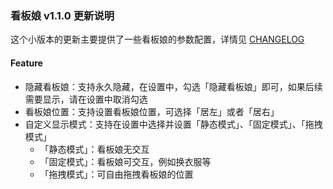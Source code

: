 ### 看板娘 v1.1.0 更新说明

这个小版本的更新主要提供了一些看板娘的参数配置，详情见 [CHANGELOG](https://github.com/terwer/siyuan-plugin-kanban-girl/blob/main/CHANGELOG.md)

#### Feature

- 隐藏看板娘：支持永久隐藏，在设置中，勾选「隐藏看板娘」即可，如果后续需要显示，请在设置中取消勾选
- 看板娘位置：支持设置看板娘位置，可选择「居左」或者「居右」
- 自定义显示模式：支持在设置中选择并设置「静态模式」、「固定模式」、「拖拽模式」
  - 「静态模式」：看板娘无交互
  - 「固定模式」：看板娘可交互，例如换衣服等
  - 「拖拽模式」：可自由拖拽看板娘的位置